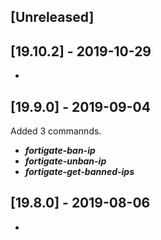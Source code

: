 ## [Unreleased]


## [19.10.2] - 2019-10-29
-


## [19.9.0] - 2019-09-04
Added 3 commannds.
- ***fortigate-ban-ip***
- ***fortigate-unban-ip***
- ***fortigate-get-banned-ips***


## [19.8.0] - 2019-08-06
-
